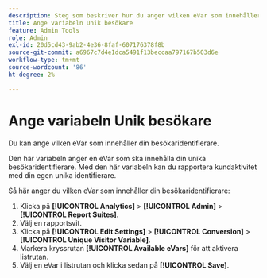 ```yaml
---
description: Steg som beskriver hur du anger vilken eVar som innehåller besökaridentifieraren.
title: Ange variabeln Unik besökare
feature: Admin Tools
role: Admin
exl-id: 20d5cd43-9ab2-4e36-8faf-607176378f8b
source-git-commit: a6967c7d4e1dca5491f13beccaa797167b503d6e
workflow-type: tm+mt
source-wordcount: '86'
ht-degree: 2%

---
```


# Ange variabeln Unik besökare

Du kan ange vilken eVar som innehåller din besökaridentifierare.

Den här variabeln anger en eVar som ska innehålla din unika besökaridentifierare. Med den här variabeln kan du rapportera kundaktivitet med din egen unika identifierare.

Så här anger du vilken eVar som innehåller din besökaridentifierare:

1. Klicka på **[!UICONTROL Analytics]** > **[!UICONTROL Admin]** > **[!UICONTROL Report Suites]**.
1. Välj en rapportsvit.
1. Klicka på **[!UICONTROL Edit Settings]** > **[!UICONTROL Conversion]** > **[!UICONTROL Unique Visitor Variable]**.
1. Markera kryssrutan **[!UICONTROL Available eVars]** för att aktivera listrutan.
1. Välj en eVar i listrutan och klicka sedan på **[!UICONTROL Save]**.

